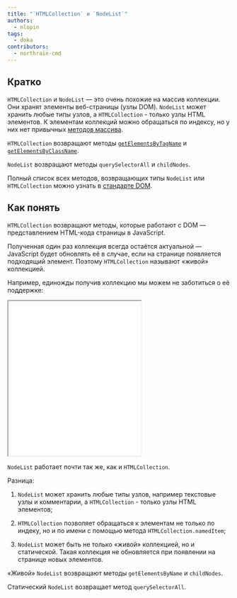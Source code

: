 ```yaml
---
title: "`HTMLCollection` и `NodeList`"
authors:
  - nlopin
tags:
  - doka
contributors:
  - northrain-cmd
---
```


## Кратко

`HTMLCollection` и `NodeList` — это очень похожие на массив коллекции. Они хранят элементы веб-страницы (узлы DOM). `NodeList` может хранить любые типы узлов, а `HTMLCollection` - только узлы HTML элементов. К элементам коллекций можно обращаться по индексу, но у них нет привычных [методов массива](/js/arrays/). 

`HTMLCollection` возвращают методы [`getElementsByTagName`](/js/getelementsbytagname/) и [`getElementsByClassName`](/js/getelementsbyclassname/).

`NodeList` возвращают методы `querySelectorAll` и `childNodes`.

Полный список всех методов, возвращающих типы `NodeList` или `HTMLCollection` можно узнать в [стандарте DOM](https://dom.spec.whatwg.org/#document).

## Как понять

`HTMLCollection` возвращают методы, которые работают с DOM — представлением HTML-кода страницы в JavaScript.

Полученная один раз коллекция всегда остаётся актуальной — JavaScript будет обновлять её в случае, если на странице появляется подходящий элемент. Поэтому `HTMLCollection` называют «живой» коллекцией.

Например, единожды получив коллекцию мы можем не заботиться о её поддержке:

<iframe title="Название — HTMLCollection и NodeList — Дока" src="demos/Lopinopulos-xNOBow/" height="350"></iframe>

`NodeList` работает почти так же, как и `HTMLCollection`. 

Разница:

1. `NodeList` может хранить любые типы узлов, например текстовые узлы и комментарии, а `HTMLCollection` - только узлы HTML элементов;

1. `HTMLCollection` позволяет обращаться к элементам не только по индеку, но и по имени с помощью метода `HTMLCollection.namedItem`;

1. `NodeList` может быть не только «живой» коллекцией, но и статической. Такая коллекция не обновляется при появлении на странице новых элементов.

«Живой» `NodeList` возвращают методы `getElementsByName` и `childNodes`.

Статический `NodeList`  возвращает метод `querySelectorAll`.